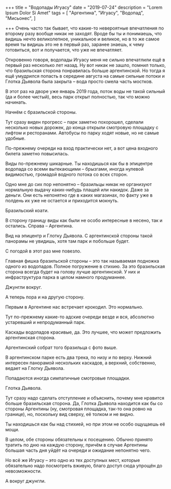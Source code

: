 +++
title = "Водопады Игуасу́"
date = "2019-07-24"
description = "Lorem Ipsum Dolor Si Amet"
tags = [
    "Аргентина",
    "Игуасу",
    "Водопад",
    "Мисьонес",
]

+++
Очень часто так бывает, что какие-то невероятные впечатления по второму разу вообще никак не заходят. Вроде бы ты и понимаешь, что видишь нечто великолепное, уникальное и великое, но в то же самое время ты видишь это не в первый раз, заранее знаешь, к чему готовиться, вот и получается, что уже не впечатляет.


Откровенно говоря, водопады Игуасу меня не сильно впечатлили ещё в первый раз несколько лет назад. Ну вот никак не зашло, помнил только, что бразильская сторона понравилась больше аргентинской. Но тогда я ещё умудрился попасть в середине августа на самые сильные потоки и Глотка Дьявола была закрыта – вода просто смела часть мостков.

В этот раз на дворе уже январь 2019 года, поток воды не такой сильный (да и более чистый), весь парк открыт полностью, так что можно начинать.

Начнём с бразильской стороны.


Тут сразу виден прогресс – парк заметно похорошел, сделали несколько новых дорожек, до конца открыли смотровую площадку с лифтом и ресторанами. Автобусы по парку ходят новые, но не самые удобные.

По-прежнему очереди на вход практически нет, а вот цена входного билета заметно повысилась.


Виды по-прежнему шикарные. Ты находишься как бы в эпицентре водопада со всеми вытекающими – брызгами, иногда нулевой видимостью, громадой водного потока со всех сторон.

Одно мне до сих пор непонятно – бразильцы никак не организуют нормальную выдачу каких-нибудь плащей или накидок. Даже за деньги. Они есть непонятно где в каких магазинах, по факту уже в полдень их уже не остается и приходится мокнуть.


Бразильский коати.


В сторону границу виды как были не особо интересные в несено, так и остались. Справа – Аргентина.


Вид на эпицентр и Глотку Дьявола. С аргентинской стороны такой панорамы не увидишь, хотя там парк и побольше будет.


С погодой в этот раз мне повезло.




Главная фишка бразильской стороны – это так называемая подножка одного из водопадов. Полное погружение в стихию. За это бразильская сторона всегда будет на голову лучше аргентинской. У них и инфраструктура парка в целом намного продуманнее.



Джунгли вокруг.


А теперь пора и на другую сторону.


Первым в Аргентине нас встречает крокодил. Это нормально.


Тут по-прежнему какие-то адские очереди везде и вся, абсолютно устаревший и непродуманный парк.


Каскады водопадов красивые, да. Это лучшее, что может предложить аргентинская сторона.


Аргентинский собрат того бразильца с фото выше.


В аргентинском парке есть два трека, по низу и по верху. Нижний интересен панорамой нескольких каскадов, а верхний, собственно, ведает на Глотку Дьявола.


Попадаются иногда симпатичные смотровые площадки.


Глотка Дьявола.


Тут сразу надо сделать отступление и объяснить, почему мне нравится больше бразильская сторона. Да, Глотка Дьявола находится как бы со стороны Аргентины (ну, смотровая площадка, так-то она ровно на границе), но, поскольку вид сверху, её толком и не видно.

Ты находишься как бы над стихией, но при этом не особо ощущаешь её мощи.


В целом, обе стороны обязательны к посещению. Обычно принято тратить по дню на каждую сторону, причём в случае Аргентины большая часть дня уйдёт на очереди и ожидание непонятно чего.

Но всё же Игуасу – это одно из тех доступных мест, которые обязательно надо посмотреть вживую, благо доступ сюда упрощён до невозможности.

А вокруг джунгли.
